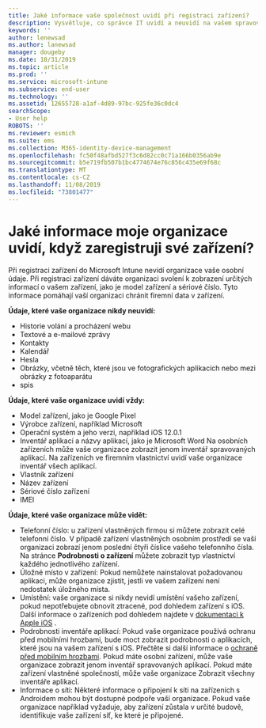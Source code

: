 ```yaml
---
title: Jaké informace vaše společnost uvidí při registraci zařízení?
description: Vysvětluje, co správce IT uvidí a neuvidí na vašem spravovaném zařízení.
keywords: ''
author: lenewsad
ms.author: lanewsad
manager: dougeby
ms.date: 10/31/2019
ms.topic: article
ms.prod: ''
ms.service: microsoft-intune
ms.subservice: end-user
ms.technology: ''
ms.assetid: 12655728-a1af-4d89-97bc-925fe36c0dc4
searchScope:
- User help
ROBOTS: ''
ms.reviewer: esmich
ms.suite: ems
ms.collection: M365-identity-device-management
ms.openlocfilehash: fc50f48afbd527f3c6d82cc0c71a166b0356ab9e
ms.sourcegitcommit: b5e719fb507b1bc4774674e76c856c435e69f68c
ms.translationtype: MT
ms.contentlocale: cs-CZ
ms.lasthandoff: 11/08/2019
ms.locfileid: "73801477"
---
```

# <a name="what-information-can-my-organization-see-when-i-enroll-my-device"></a>Jaké informace moje organizace uvidí, když zaregistruji své zařízení?

Při registraci zařízení do Microsoft Intune nevidí organizace vaše osobní údaje. Při registraci zařízení dáváte organizaci svolení k zobrazení určitých informací o vašem zařízení, jako je model zařízení a sériové číslo. Tyto informace pomáhají vaší organizaci chránit firemní data v zařízení.

**Údaje, které vaše organizace nikdy neuvidí:**

- Historie volání a procházení webu
- Textové a e-mailové zprávy
- Kontakty
- Kalendář
- Hesla
- Obrázky, včetně těch, které jsou ve fotografických aplikacích nebo mezi obrázky z fotoaparátu
- spis

**Údaje, které vaše organizace uvidí vždy:**

- Model zařízení, jako je Google Pixel
- Výrobce zařízení, například Microsoft
- Operační systém a jeho verzi, například iOS 12.0.1
- Inventář aplikací a názvy aplikací, jako je Microsoft Word Na osobních zařízeních může vaše organizace zobrazit jenom inventář spravovaných aplikací. Na zařízeních ve firemním vlastnictví uvidí vaše organizace inventář všech aplikací.
- Vlastník zařízení
- Název zařízení
- Sériové číslo zařízení
- IMEI

**Údaje, které vaše organizace může vidět:**

- Telefonní číslo: u zařízení vlastněných firmou si můžete zobrazit celé telefonní číslo. V případě zařízení vlastněných osobním prostředí se vaší organizaci zobrazí jenom poslední čtyři číslice vašeho telefonního čísla. Na stránce **Podrobnosti o zařízení** můžete zobrazit typ vlastnictví každého jednotlivého zařízení.
- Úložné místo v zařízení: Pokud nemůžete nainstalovat požadovanou aplikaci, může organizace zjistit, jestli ve vašem zařízení není nedostatek úložného místa.  
- Umístění: vaše organizace si nikdy nevidí umístění vašeho zařízení, pokud nepotřebujete obnovit ztracené, pod dohledem zařízení s iOS. Další informace o zařízeních pod dohledem najdete v [dokumentaci k Apple iOS](https://go.microsoft.com/fwlink/?linkid=853816) .  
- Podrobnosti inventáře aplikací: Pokud vaše organizace používá ochranu před mobilními hrozbami, bude moct zobrazit podrobnosti o aplikacích, které jsou na vašem zařízení s iOS. Přečtěte si další informace o [ochraně před mobilním hrozbami](you-are-prompted-to-install-mtd-ios.md). Pokud máte osobní zařízení, může vaše organizace zobrazit jenom inventář spravovaných aplikací. Pokud máte zařízení vlastněné společností, může vaše organizace Zobrazit všechny inventáře aplikací.
- Informace o síti: Některé informace o připojení k síti na zařízeních s Androidem mohou být dostupné podpoře vaší organizace. Pokud vaše organizace například vyžaduje, aby zařízení zůstala v určité budově, identifikuje vaše zařízení síť, ke které je připojené. 
